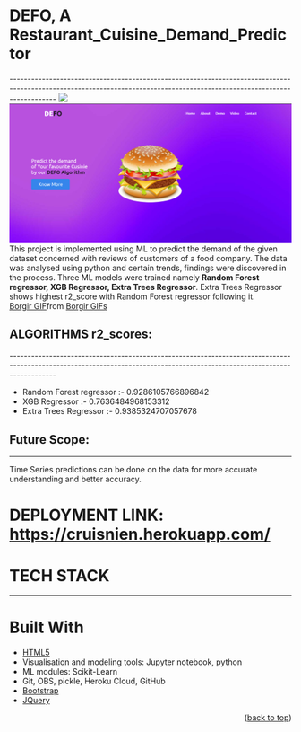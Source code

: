 <h1><b>DEFO</b>, A Restaurant_Cuisine_Demand_Predictor </h1>
-------------------------------------------------------------------------------------------------------------------------------------------------------------------------
<img src="readmetemp/images/burger-burgir.gif">
<img src="readmetemp/images/burgir.png">
This project is implemented using ML to predict the demand of the given dataset concerned with reviews of customers of a food company. The data was analysed using python and certain trends, findings were discovered in the process. Three ML models were trained namely <b>Random Forest regressor, XGB Regressor, Extra Trees Regressor</b>. Extra Trees Regressor shows highest r2_score with Random Forest regressor following it.

<div class="tenor-gif-embed" data-postid="22149357" data-share-method="host" data-aspect-ratio="1.79775" data-width="100%"><a href="https://tenor.com/view/borgir-gif-22149357">Borgir GIF</a>from <a href="https://tenor.com/search/borgir-gifs">Borgir GIFs</a></div> <script type="text/javascript" async src="https://tenor.com/embed.js"></script>

<h2>ALGORITHMS r2_scores: </h2>
-------------------------------------------------------------------------------------------------------------------------------------------------------------------------
<ul>
  <li> Random Forest regressor :- 0.9286105766896842 </li>
<li>  XGB Regressor :- 0.7636484968153312 </li>
  <li> Extra Trees Regressor :- 0.9385324707057678 </li>
 </ul>

## Future Scope:
-------------------------------------------------------------------------------------------------------------------------------------------------------------------------
Time Series predictions can be done on the data for more accurate understanding and better accuracy.

# DEPLOYMENT LINK: https://cruisnien.herokuapp.com/
# TECH STACK
-------------------------------------------------------------------------------------------------------------------------------------------------------------------------

# Built With 

* [HTML5](gtml.com)
* Visualisation and modeling tools: Jupyter notebook, python
* ML modules: Scikit-Learn
* Git, OBS, pickle, Heroku Cloud, GitHub
* [Bootstrap](https://getbootstrap.com)
* [JQuery](https://jquery.com)

<p align="right">(<a href="#top">back to top</a>)</p>
